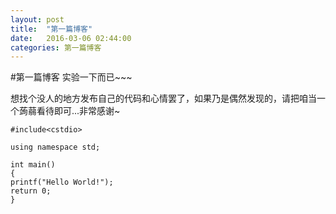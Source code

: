 ```yaml
---
layout: post
title:  "第一篇博客"
date:   2016-03-06 02:44:00
categories: 第一篇博客
---
```

#第一篇博客
实验一下而已~~~

想找个没人的地方发布自己的代码和心情罢了，如果乃是偶然发现的，请把咱当一个蒟蒻看待即可...非常感谢~

	
	
    #include<cstdio>
	
	using namespace std;
	
	int main()
	{
	printf("Hello World!");
	return 0;
	}